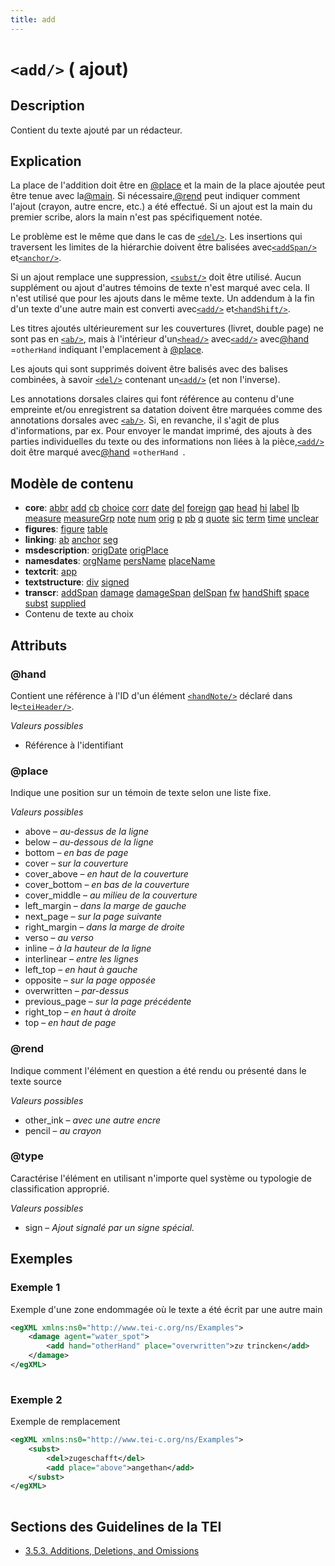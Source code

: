 ```yaml
---
title: add
---
```




# `<add/>` ( ajout)

## Description

Contient du texte ajouté par un rédacteur.

## Explication

La place de l'addition doit être en [@place](#place)  et la main de la place ajoutée peut être tenue avec la[@main](#main). Si nécessaire,[@rend](#rend)  peut indiquer comment l'ajout (crayon, autre encre, etc.) a été effectué. Si un ajout est la main du premier scribe, alors la main n'est pas spécifiquement notée.

Le problème est le même que dans le cas de [`<del/>`](del.md). Les insertions qui traversent les limites de la hiérarchie doivent être balisées avec[`<addSpan/>`](addSpan.md)  et[`<anchor/>`](anchor.md).

Si un ajout remplace une suppression, [`<subst/>`](subst.md)  doit être utilisé. Aucun supplément ou ajout d'autres témoins de texte n'est marqué avec cela. Il n'est utilisé que pour les ajouts dans le même texte. Un addendum à la fin d'un texte d'une autre main est converti avec[`<add/>`](add.md)  et[`<handShift/>`](handShift.md).

Les titres ajoutés ultérieurement sur les couvertures (livret, double page) ne sont pas en [`<ab/>`](ab.md), mais à l'intérieur d'un[`<head/>`](head.md)  avec[`<add/>`](add.md)  avec[@hand](#hand)  =`otherHand`  indiquant l'emplacement à [@place](#place).

Les ajouts qui sont supprimés doivent être balisés avec des balises combinées, à savoir [`<del/>`](del.md)  contenant un[`<add/>`](add.md)  (et non l'inverse).

Les annotations dorsales claires qui font référence au contenu d'une empreinte et/ou enregistrent sa datation doivent être marquées comme des annotations dorsales avec [`<ab/>`](ab.md). Si, en revanche, il s'agit de plus d'informations, par ex. Pour envoyer le mandat imprimé, des ajouts à des parties individuelles du texte ou des informations non liées à la pièce,[`<add/>`](add.md)  doit être marqué avec[@hand](#hand)  =`otherHand `. 

## Modèle de contenu

- **core**: [abbr](abbr.md) [add](add.md) [cb](cb.md) [choice](choice.md) [corr](corr.md) [date](date.md) [del](del.md) [foreign](foreign.md) [gap](gap.md) [head](head.md) [hi](hi.md) [label](label.md) [lb](lb.md) [measure](measure.md) [measureGrp](measureGrp.md) [note](note.md) [num](num.md) [orig](orig.md) [p](p.md) [pb](pb.md) [q](q.md) [quote](quote.md) [sic](sic.md) [term](term.md) [time](time.md) [unclear](unclear.md)
- **figures**: [figure](figure.md) [table](table.md)
- **linking**: [ab](ab.md) [anchor](anchor.md) [seg](seg.md)
- **msdescription**: [origDate](origDate.md) [origPlace](origPlace.md)
- **namesdates**: [orgName](orgName.md) [persName](persName.md) [placeName](placeName.md)
- **textcrit**: [app](app.md)
- **textstructure**: [div](div.md) [signed](signed.md)
- **transcr**: [addSpan](addSpan.md) [damage](damage.md) [damageSpan](damageSpan.md) [delSpan](delSpan.md) [fw](fw.md) [handShift](handShift.md) [space](space.md) [subst](subst.md) [supplied](supplied.md)
- Contenu de texte au choix

## Attributs

### @hand

Contient une référence à l'ID d'un élément [`<handNote/>`](handNote.md)  déclaré dans le[`<teiHeader/>`](teiHeader.md).

*Valeurs possibles*

- Référence à l'identifiant

### @place

Indique une position sur un témoin de texte selon une liste fixe. 

*Valeurs possibles*

- above – *au-dessus de la ligne*
- below – *au-dessous de la ligne*
- bottom – *en bas de page*
- cover – *sur la couverture*
- cover_above – *en haut de la couverture*
- cover_bottom – *en bas de la couverture*
- cover_middle – *au milieu de la couverture*
- left_margin – *dans la marge de gauche*
- next_page – *sur la page suivante*
- right_margin – *dans la marge de droite*
- verso – *au verso*
- inline – *à la hauteur de la ligne*
- interlinear – *entre les lignes*
- left_top – *en haut à gauche*
- opposite – *sur la page opposée*
- overwritten – *par-dessus*
- previous_page – *sur la page précédente*
- right_top – *en haut à droite*
- top – *en haut de page*

### @rend

Indique comment l'élément en question a été rendu ou présenté dans le texte source

*Valeurs possibles*

- other_ink – *avec une autre encre*
- pencil – *au crayon*

### @type

Caractérise l'élément en utilisant n'importe quel système ou typologie de classification approprié.

*Valeurs possibles*

- sign – *Ajout signalé par un signe spécial.*

## Exemples

### Exemple 1

Exemple d'une zone endommagée où le texte a été écrit par une autre main

```xml
<egXML xmlns:ns0="http://www.tei-c.org/ns/Examples">
    <damage agent="water_spot">
        <add hand="otherHand" place="overwritten">zuͦ trincken</add>
    </damage>
</egXML>
               
```

### Exemple 2

Exemple de remplacement

```xml
<egXML xmlns:ns0="http://www.tei-c.org/ns/Examples">
    <subst>
        <del>zugeschafft</del>
        <add place="above">angethan</add>
    </subst>
</egXML>
               
```

## Sections des Guidelines de la TEI

- [3.5.3. Additions, Deletions, and Omissions](https://www.tei-c.org/release/doc/tei-p5-doc/en/html/CO.html#COEDADD)